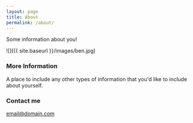 ```yaml
---
layout: page
title: About
permalink: /about/
---
```


Some information about you!

![]({{ site.baseurl }}/images/ben.jpg)

### More Information

A place to include any other types of information that you'd like to include about yourself.

### Contact me

[email@domain.com](mailto:email@domain.com)
